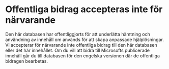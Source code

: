 # Offentliga bidrag accepteras inte för närvarande

Den här databasen har offentliggjorts för att underlätta hämtning och användning av innehåll om används för att skapa anpassade hjälplösningar.
Vi accepterar för närvarande inte offentliga bidrag till den här databasen eller det här innehållet.
Om du vill att bidra till Microsofts publicerade innehåll går du till databasen för den engelska versionen där de offentliga bidragen bearbetas.
